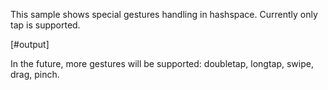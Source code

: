 This sample shows special gestures handling in hashspace.
Currently only tap is supported.

[#output]

In the future, more gestures will be supported: doubletap, longtap, swipe, drag, pinch.